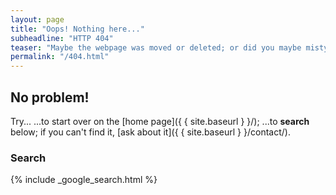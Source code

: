 ```yaml
---
layout: page
title: "Oops! Nothing here..."
subheadline: "HTTP 404"
teaser: "Maybe the webpage was moved or deleted; or did you maybe mistype the link?"
permalink: "/404.html"
---
```

## No problem!

Try...
...to start over on the [home page]({ { site.baseurl } }/);
...to **search** below;
if you can't find it, [ask about it]({ { site.baseurl } }/contact/).

### Search

{% include _google_search.html %}
